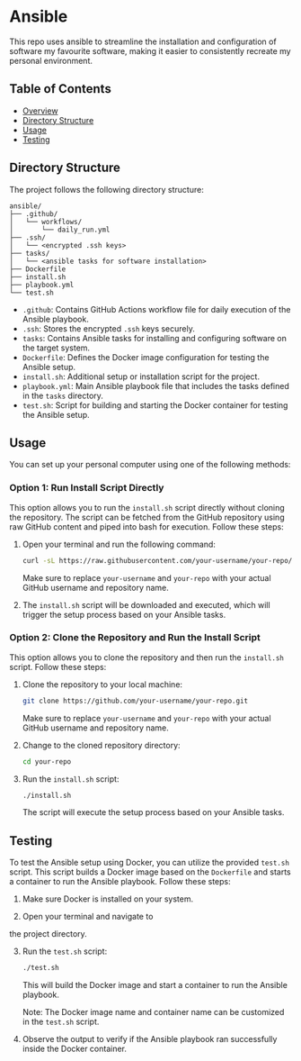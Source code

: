 # Ansible

This repo uses ansible to streamline the installation and configuration of software my favourite software, making it easier to consistently recreate my personal environment.

## Table of Contents

- [Overview](#overview)
- [Directory Structure](#directory-structure)
- [Usage](#usage)
- [Testing](#testing)

## Directory Structure

The project follows the following directory structure:

```
ansible/
├── .github/
│   └── workflows/
│       └── daily_run.yml
├── .ssh/
│   └── <encrypted .ssh keys>
├── tasks/
│   └── <ansible tasks for software installation>
├── Dockerfile
├── install.sh
├── playbook.yml
└── test.sh
```

- `.github`: Contains GitHub Actions workflow file for daily execution of the Ansible playbook.
- `.ssh`: Stores the encrypted `.ssh` keys securely.
- `tasks`: Contains Ansible tasks for installing and configuring software on the target system.
- `Dockerfile`: Defines the Docker image configuration for testing the Ansible setup.
- `install.sh`: Additional setup or installation script for the project.
- `playbook.yml`: Main Ansible playbook file that includes the tasks defined in the `tasks` directory.
- `test.sh`: Script for building and starting the Docker container for testing the Ansible setup.

## Usage

You can set up your personal computer using one of the following methods:

### Option 1: Run Install Script Directly

This option allows you to run the `install.sh` script directly without cloning the repository. The script can be fetched from the GitHub repository using raw GitHub content and piped into bash for execution. Follow these steps:

1. Open your terminal and run the following command:

   ```bash
   curl -sL https://raw.githubusercontent.com/your-username/your-repo/main/install.sh | bash
   ```

   Make sure to replace `your-username` and `your-repo` with your actual GitHub username and repository name.

2. The `install.sh` script will be downloaded and executed, which will trigger the setup process based on your Ansible tasks.

### Option 2: Clone the Repository and Run the Install Script

This option allows you to clone the repository and then run the `install.sh` script. Follow these steps:

1. Clone the repository to your local machine:

   ```bash
   git clone https://github.com/your-username/your-repo.git
   ```

   Make sure to replace `your-username` and `your-repo` with your actual GitHub username and repository name.

2. Change to the cloned repository directory:

   ```bash
   cd your-repo
   ```

3. Run the `install.sh` script:

   ```bash
   ./install.sh
   ```

   The script will execute the setup process based on your Ansible tasks.

## Testing

To test the Ansible setup using Docker, you can utilize the provided `test.sh` script. This script builds a Docker image based on the `Dockerfile` and starts a container to run the Ansible playbook. Follow these steps:

1. Make sure Docker is installed on your system.

2. Open your terminal and navigate to

 the project directory.

3. Run the `test.sh` script:

   ```bash
   ./test.sh
   ```

   This will build the Docker image and start a container to run the Ansible playbook.

   Note: The Docker image name and container name can be customized in the `test.sh` script.

4. Observe the output to verify if the Ansible playbook ran successfully inside the Docker container.


